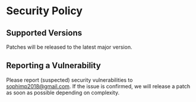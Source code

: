 # Security Policy

## Supported Versions

Patches will be released to the latest major version.

## Reporting a Vulnerability

Please report (suspected) security vulnerabilities to sophimp2018@gmail.com. If the issue is confirmed, we will release a patch as soon as possible depending on complexity.
